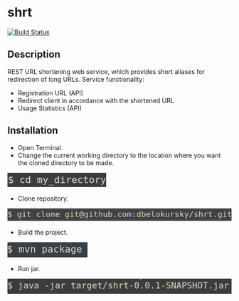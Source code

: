 # shrt
[![Build Status](https://travis-ci.org/dbelokursky/shrt.svg?branch=master)](https://travis-ci.org/dbelokursky/shrt)

## Description

REST URL shortening web service, which provides short aliases for redirection of long URLs.
Service functionality:
* Registration URL (API)
* Redirect client in accordance with the shortened URL
* Usage Statistics (API)

## Installation
* Open Terminal.
* Change the current working directory to the location where you want the cloned directory to be made.

![cd my_directory](https://github.com/dbelokursky/shrt/blob/master/src/main/resources/static/images/changeDir.png)
* Clone repository.

![git clone git@github.com:dbelokursky/shrt.git](https://github.com/dbelokursky/shrt/blob/master/src/main/resources/static/images/gitClone.png)
* Build the project.

![mvn package](https://github.com/dbelokursky/shrt/blob/master/src/main/resources/static/images/mvnPackage.png)
* Run jar.

![mvn package](https://github.com/dbelokursky/shrt/blob/master/src/main/resources/static/images/runJar.png)